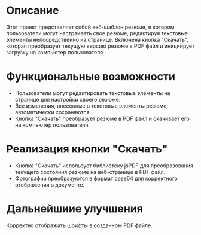 # Описание

Этот проект представляет собой веб-шаблон резюме, в котором пользователи могут настраивать свое резюме, редактируя текстовые элементы непосредственно на странице. Включена кнопка "Скачать", которая преобразует текущую версию резюме в PDF файл и инициирует загрузку на компьютер пользователя.

# Функциональные возможности

- Пользователи могут редактировать текстовые элементы на странице для настройки своего резюме.
- Все изменения, внесенные в текстовые элементы резюме, автоматически сохраняются.
- Кнопка "Скачать" преобразует резюме в PDF файл и скачивает его на компьютер пользователя.

# Реализация кнопки "Скачать"
- Кнопка "Скачать" использует библиотеку jsPDF для преобразования текущего состояния резюме на веб-странице в PDF файл.
- Фотографии преобразуются в формат base64 для корректного отображения в документе.

# Дальнейшиие улучшения

Корректно отображать шрифты в созданном PDF файле.
